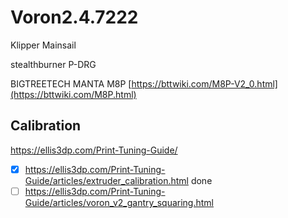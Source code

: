 # Voron2.4.7222

Klipper
Mainsail


stealthburner P-DRG

BIGTREETECH MANTA M8P [https://bttwiki.com/M8P-V2_0.html](https://bttwiki.com/M8P.html)


## Calibration
https://ellis3dp.com/Print-Tuning-Guide/

 - [x] https://ellis3dp.com/Print-Tuning-Guide/articles/extruder_calibration.html done
 - [ ] https://ellis3dp.com/Print-Tuning-Guide/articles/voron_v2_gantry_squaring.html
